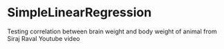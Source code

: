 # SimpleLinearRegression

Testing correlation between brain weight and body weight of animal from Siraj Raval Youtube video
